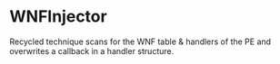 # WNFInjector

Recycled technique scans for the WNF table & handlers of the PE and overwrites a callback in a handler structure.
